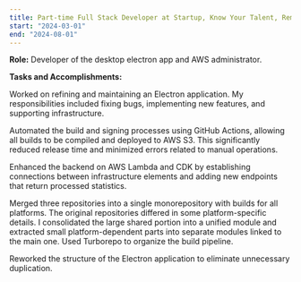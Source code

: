 ```yaml
---
title: Part-time Full Stack Developer at Startup, Know Your Talent, Remote
start: "2024-03-01"
end: "2024-08-01"
---
```

**Role:** Developer of the desktop electron app and AWS administrator.

**Tasks and Accomplishments:**

Worked on refining and maintaining an Electron application. My responsibilities included fixing bugs, implementing new features, and supporting infrastructure.

Automated the build and signing processes using GitHub Actions, allowing all builds to be compiled and deployed to AWS S3. This significantly reduced release time and minimized errors related to manual operations.

Enhanced the backend on AWS Lambda and CDK by establishing connections between infrastructure elements and adding new endpoints that return processed statistics.

Merged three repositories into a single monorepository with builds for all platforms. The original repositories differed in some platform-specific details. I consolidated the large shared portion into a unified module and extracted small platform-dependent parts into separate modules linked to the main one. Used Turborepo to organize the build pipeline.

Reworked the structure of the Electron application to eliminate unnecessary duplication.


